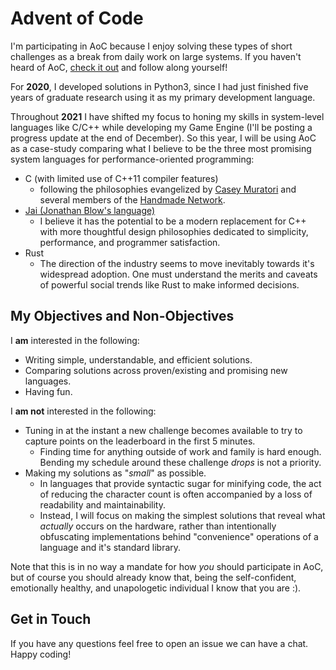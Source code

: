 # Advent of Code

I'm participating in AoC because I enjoy solving these types of short challenges as a break from daily work on large systems.
If you haven't heard of AoC, [check it out](https://adventofcode.com/) and follow along yourself!

For **2020**, I developed solutions in Python3, since I had just finished five years of graduate research using it
as my primary development language. 

Throughout **2021** I have shifted my focus to honing my skills in system-level languages like C/C++ while developing
my Game Engine (I'll be posting a progress update at the end of December). So this year, I will be using AoC as a case-study comparing what I believe to be the three
most promising system languages for performance-oriented programming:

* C (with limited use of C++11 compiler features)
  * following the philosophies evangelized by [Casey Muratori](https://caseymuratori.com/about) and several members of
    the [Handmade Network](https://handmade.network/).
* [Jai (Jonathan Blow's language)](https://github.com/Jai-Community/Jai-Community-Library/wiki)
  * I believe it has the potential to be a modern replacement for C++ with more thoughtful design philosophies
    dedicated to simplicity, performance, and programmer satisfaction.
* Rust
  * The direction of the industry seems to move inevitably towards it's widespread adoption. One must 
    understand the merits and caveats of powerful social trends like Rust to make informed decisions.

## My Objectives and Non-Objectives
I __am__ interested in the following:
* Writing simple, understandable, and efficient solutions.
* Comparing solutions across proven/existing and promising new languages.
* Having fun.

I __am not__ interested in the following:
* Tuning in at the instant a new challenge becomes available to try to capture points on the leaderboard in the first 5 minutes.
  * Finding time for anything outside of work and family is hard enough. Bending my schedule around these challenge _drops_ is not a priority.
* Making my solutions as "_small_" as possible.
  * In languages that provide syntactic sugar for minifying code, the act of reducing the character count
    is often accompanied by a loss of readability and maintainability.
  * Instead, I will focus on making the simplest solutions that reveal what _actually_ occurs on the hardware,
    rather than intentionally obfuscating implementations behind "convenience" operations of a language and
    it's standard library.

Note that this is in no way a mandate for how _you_ should participate in AoC, but of course you should already know that, being the self-confident, emotionally healthy, and unapologetic individual I know that you are :).

## Get in Touch
If you have any questions feel free to open an issue we can have a chat.
Happy coding!
